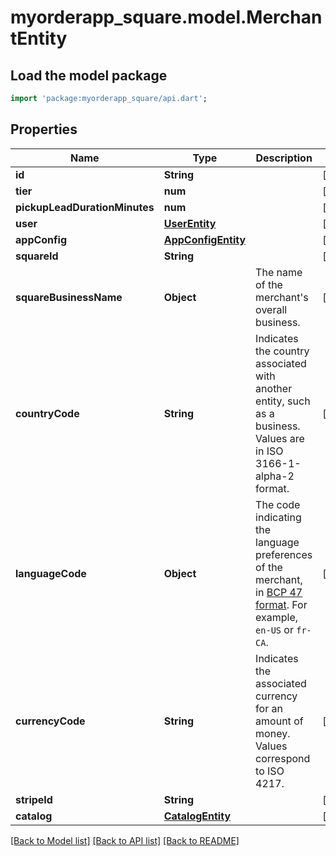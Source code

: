 # myorderapp_square.model.MerchantEntity

## Load the model package
```dart
import 'package:myorderapp_square/api.dart';
```

## Properties
Name | Type | Description | Notes
------------ | ------------- | ------------- | -------------
**id** | **String** |  | [optional] 
**tier** | **num** |  | [optional] 
**pickupLeadDurationMinutes** | **num** |  | [optional] 
**user** | [**UserEntity**](UserEntity.md) |  | [optional] 
**appConfig** | [**AppConfigEntity**](AppConfigEntity.md) |  | [optional] 
**squareId** | **String** |  | [optional] 
**squareBusinessName** | **Object** | The name of the merchant's overall business. | [optional] 
**countryCode** | **String** | Indicates the country associated with another entity, such as a business. Values are in ISO 3166-1-alpha-2 format. | [optional] 
**languageCode** | **Object** | The code indicating the language preferences of the merchant, in [BCP 47 format](https://tools.ietf.org/html/bcp47#appendix-A). For example, `en-US` or `fr-CA`.  | [optional] 
**currencyCode** | **String** | Indicates the associated currency for an amount of money. Values correspond to ISO 4217. | [optional] 
**stripeId** | **String** |  | [optional] 
**catalog** | [**CatalogEntity**](CatalogEntity.md) |  | [optional] 

[[Back to Model list]](../README.md#documentation-for-models) [[Back to API list]](../README.md#documentation-for-api-endpoints) [[Back to README]](../README.md)



